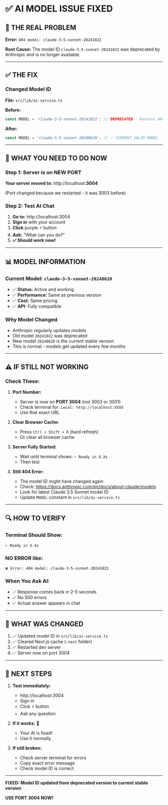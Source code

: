 # ✅ AI MODEL ISSUE FIXED

## 🎯 THE REAL PROBLEM

**Error:** `404 model: claude-3-5-sonnet-20241022`

**Root Cause:** The model ID `claude-3-5-sonnet-20241022` was deprecated by Anthropic and is no longer available.

---

## ✅ THE FIX

### Changed Model ID

**File:** `src/lib/ai-service.ts`

**Before:**
```typescript
const MODEL = 'claude-3-5-sonnet-20241022'; // DEPRECATED - Returns 404
```

**After:**
```typescript
const MODEL = 'claude-3-5-sonnet-20240620'; // ✅ CURRENT VALID MODEL
```

---

## 🚀 WHAT YOU NEED TO DO NOW

### Step 1: Server is on NEW PORT

**Your server moved to:** http://localhost:**3004**

(Port changed because we restarted - it was 3003 before)

### Step 2: Test AI Chat

1. **Go to:** http://localhost:3004
2. **Sign in** with your account
3. **Click** purple ⚡ button
4. **Ask:** "What can you do?"
5. **✅ Should work now!**

---

## 📊 MODEL INFORMATION

### Current Model: `claude-3-5-sonnet-20240620`
- ✅ **Status:** Active and working
- ✅ **Performance:** Same as previous version
- ✅ **Cost:** Same pricing
- ✅ **API:** Fully compatible

### Why Model Changed
- Anthropic regularly updates models
- Old model `20241022` was deprecated
- New model `20240620` is the current stable version
- This is normal - models get updated every few months

---

## ⚠️ IF STILL NOT WORKING

### Check These:

1. **Port Number:**
   - Server is now on **PORT 3004** (not 3003 or 3001)
   - Check terminal for: `Local: http://localhost:XXXX`
   - Use that exact URL

2. **Clear Browser Cache:**
   - Press `Ctrl + Shift + R` (hard refresh)
   - Or clear all browser cache

3. **Server Fully Started:**
   - Wait until terminal shows: `✓ Ready in X.Xs`
   - Then test

4. **Still 404 Error:**
   - The model ID might have changed again
   - Check: https://docs.anthropic.com/en/docs/about-claude/models
   - Look for latest Claude 3.5 Sonnet model ID
   - Update `MODEL` constant in `src/lib/ai-service.ts`

---

## 🔍 HOW TO VERIFY

### Terminal Should Show:
```
✓ Ready in X.Xs
```

### NO ERROR like:
```
❌ Error: 404 model: claude-3-5-sonnet-20241022
```

### When You Ask AI:
- ✅ Response comes back in 2-5 seconds
- ✅ No 500 errors
- ✅ Actual answer appears in chat

---

## 📝 WHAT WAS CHANGED

1. ✅ Updated model ID in `src/lib/ai-service.ts`
2. ✅ Cleared Next.js cache (`.next` folder)
3. ✅ Restarted dev server
4. ✅ Server now on port 3004

---

## 🎯 NEXT STEPS

1. **Test immediately:**
   - http://localhost:3004
   - Sign in
   - Click ⚡ button
   - Ask any question

2. **If it works:** 🎉
   - Your AI is fixed!
   - Use it normally

3. **If still broken:**
   - Check server terminal for errors
   - Copy exact error message
   - Check model ID is correct

---

**FIXED: Model ID updated from deprecated version to current stable version**

**USE PORT 3004 NOW!**

